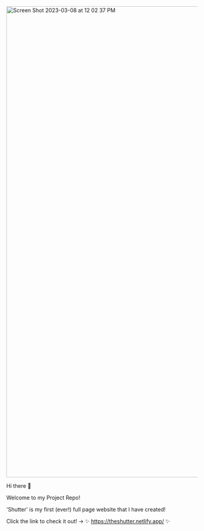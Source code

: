<img width="1239" alt="Screen Shot 2023-03-08 at 12 02 37 PM" src="https://user-images.githubusercontent.com/107310198/223780268-59d20a85-6680-4664-8d6b-5f7f04a06eac.png">

Hi there 👋

Welcome to my Project Repo!

'Shutter' is my first (ever!) full page website that I have created!

Click the link to check it out! -> ✨ https://theshutter.netlify.app/ ✨
